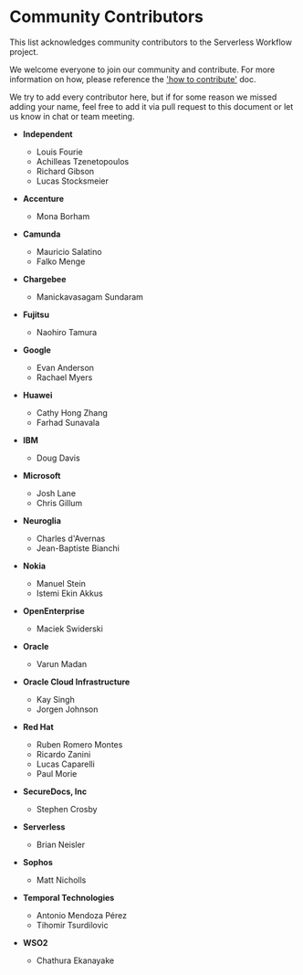 # Community Contributors

This list acknowledges community contributors to the Serverless Workflow 
project. 

We welcome everyone to join our community and contribute. 
For more information on how, please reference the ['how to contribute'](../contributing.md) doc.

We try to add every contributor here, but if for some reason we missed 
adding your name, feel free to add it via pull request to this document or let 
us know in chat or team meeting.

* **Independent**
  * Louis Fourie
  * Achilleas Tzenetopoulos
  * Richard Gibson
  * Lucas Stocksmeier
  
* **Accenture**
  * Mona Borham

* **Camunda**
  * Mauricio Salatino
  * Falko Menge

* **Chargebee**
  * Manickavasagam Sundaram

* **Fujitsu**
  * Naohiro Tamura

* **Google**
  * Evan Anderson
  * Rachael Myers

* **Huawei**
  * Cathy Hong Zhang
  * Farhad Sunavala

* **IBM**
  * Doug Davis

* **Microsoft**
  * Josh Lane
  * Chris Gillum

* **Neuroglia**
  * Charles d'Avernas
  * Jean-Baptiste Bianchi

* **Nokia**
  * Manuel Stein
  * Istemi Ekin Akkus

* **OpenEnterprise**
  * Maciek Swiderski

* **Oracle**
  * Varun Madan

* **Oracle Cloud Infrastructure**
  * Kay Singh
  * Jorgen Johnson

* **Red Hat**
  * Ruben Romero Montes
  * Ricardo Zanini 
  * Lucas Caparelli
  * Paul Morie

* **SecureDocs, Inc**
  * Stephen Crosby

* **Serverless**
  * Brian Neisler

* **Sophos**
  * Matt Nicholls

* **Temporal Technologies**
  * Antonio Mendoza Pérez
  * Tihomir Tsurdilovic

* **WSO2**
  * Chathura Ekanayake
